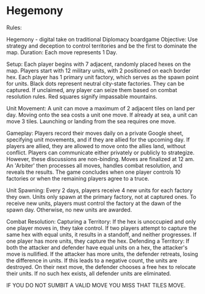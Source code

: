 # Hegemony

Rules:

Hegemony - digital take on traditional Diplomacy boardgame
Objective: Use strategy and deception to control territories and be the first to dominate the map.
Duration: Each move represents 1 Day.

Setup:
Each player begins with 7 adjacent, randomly placed hexes on the map.
Players start with 12 military units, with 2 positioned on each border hex.
Each player has 1 primary unit factory, which serves as the spawn point for units.
Black dots represent neutral city-state factories. They can be captured. If unclaimed, any player can seize them based on combat resolution rules.
Red squares signify impassable mountains.

Unit Movement:
A unit can move a maximum of 2 adjacent tiles on land per day.
Moving onto the sea costs a unit one move. If already at sea, a unit can move 3 tiles. Launching or landing from the sea requires one move.

Gameplay:
Players record their moves daily on a private Google sheet, specifying unit movements, and if they are allied for the upcoming day.
If players are allied, they are allowed to move onto the allies land, without conflict.
Players can communicate either privately or publicly to strategize. However, these discussions are non-binding.
Moves are finalized at 12 am. An 'Arbiter' then processes all moves, handles combat resolution, and reveals the results.
The game concludes when one player controls 10 factories or when the remaining players agree to a truce.

Unit Spawning:
Every 2 days, players receive 4 new units for each factory they own.
Units only spawn at the primary factory, not at captured ones.
To receive new units, players must control the factory at the dawn of the spawn day. Otherwise, no new units are awarded.

Combat Resolution:
Capturing a Territory:
If the hex is unoccupied and only one player moves in, they take control.
If two players attempt to capture the same hex with equal units, it results in a standoff, and neither progresses. If one player has more units, they capture the hex.
Defending a Territory:
If both the attacker and defender have equal units on a hex, the attacker's move is nullified.
If the attacker has more units, the defender retreats, losing the difference in units. If this leads to a negative count, the units are destroyed. On their next move, the defender chooses a free hex to relocate their units. If no such hex exists, all defender units are eliminated.

IF YOU DO NOT SUMBIT A VALID MOVE YOU MISS THAT TILES MOVE.
